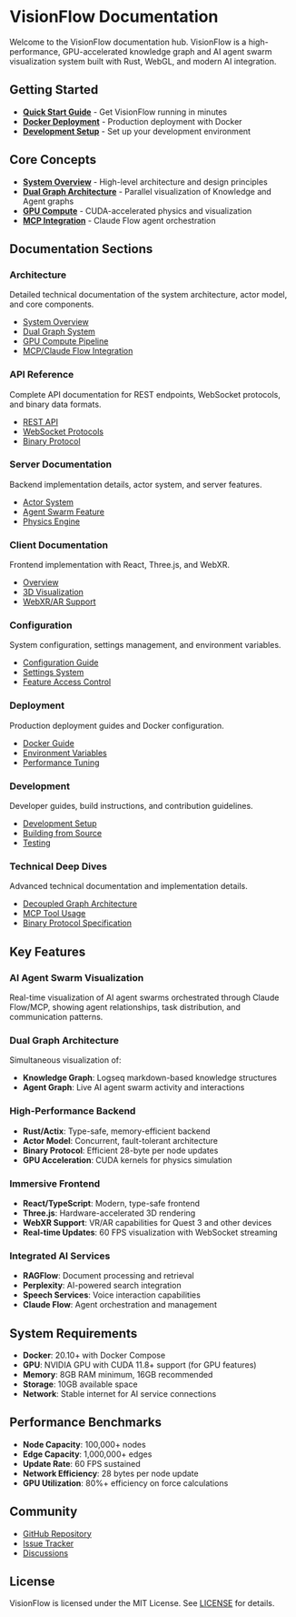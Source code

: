 # VisionFlow Documentation

Welcome to the VisionFlow documentation hub. VisionFlow is a high-performance, GPU-accelerated knowledge graph and AI agent swarm visualization system built with Rust, WebGL, and modern AI integration.

## Getting Started

- [**Quick Start Guide**](quick-start.md) - Get VisionFlow running in minutes
- [**Docker Deployment**](deployment/docker-guide.md) - Production deployment with Docker
- [**Development Setup**](development/setup.md) - Set up your development environment

## Core Concepts

- [**System Overview**](architecture/system-overview.md) - High-level architecture and design principles
- [**Dual Graph Architecture**](architecture/dual-graph.md) - Parallel visualization of Knowledge and Agent graphs
- [**GPU Compute**](architecture/gpu-compute.md) - CUDA-accelerated physics and visualization
- [**MCP Integration**](architecture/mcp-integration.md) - Claude Flow agent orchestration

## Documentation Sections

### Architecture
Detailed technical documentation of the system architecture, actor model, and core components.
- [System Overview](architecture/system-overview.md)
- [Dual Graph System](architecture/dual-graph.md)
- [GPU Compute Pipeline](architecture/gpu-compute.md)
- [MCP/Claude Flow Integration](architecture/mcp-integration.md)

### API Reference
Complete API documentation for REST endpoints, WebSocket protocols, and binary data formats.
- [REST API](api/rest.md)
- [WebSocket Protocols](api/websocket-protocols.md)
- [Binary Protocol](api/binary-protocol.md)

### Server Documentation
Backend implementation details, actor system, and server features.
- [Actor System](server/actors.md)
- [Agent Swarm Feature](server/features/agent-swarm.md)
- [Physics Engine](server/features/physics-engine.md)

### Client Documentation
Frontend implementation with React, Three.js, and WebXR.
- [Overview](client/index.md)
- [3D Visualization](client/3d-visualization.md)
- [WebXR/AR Support](client/webxr.md)

### Configuration
System configuration, settings management, and environment variables.
- [Configuration Guide](configuration/index.md)
- [Settings System](configuration/settings.md)
- [Feature Access Control](configuration/feature-access.md)

### Deployment
Production deployment guides and Docker configuration.
- [Docker Guide](deployment/docker-guide.md)
- [Environment Variables](deployment/environment.md)
- [Performance Tuning](deployment/performance.md)

### Development
Developer guides, build instructions, and contribution guidelines.
- [Development Setup](development/setup.md)
- [Building from Source](development/building.md)
- [Testing](development/testing.md)

### Technical Deep Dives
Advanced technical documentation and implementation details.
- [Decoupled Graph Architecture](technical/decoupled-graph-architecture.md)
- [MCP Tool Usage](technical/mcp_tool_usage.md)
- [Binary Protocol Specification](technical/binary-protocol-spec.md)

## Key Features

### AI Agent Swarm Visualization
Real-time visualization of AI agent swarms orchestrated through Claude Flow/MCP, showing agent relationships, task distribution, and communication patterns.

### Dual Graph Architecture
Simultaneous visualization of:
- **Knowledge Graph**: Logseq markdown-based knowledge structures
- **Agent Graph**: Live AI agent swarm activity and interactions

### High-Performance Backend
- **Rust/Actix**: Type-safe, memory-efficient backend
- **Actor Model**: Concurrent, fault-tolerant architecture
- **Binary Protocol**: Efficient 28-byte per node updates
- **GPU Acceleration**: CUDA kernels for physics simulation

### Immersive Frontend
- **React/TypeScript**: Modern, type-safe frontend
- **Three.js**: Hardware-accelerated 3D rendering
- **WebXR Support**: VR/AR capabilities for Quest 3 and other devices
- **Real-time Updates**: 60 FPS visualization with WebSocket streaming

### Integrated AI Services
- **RAGFlow**: Document processing and retrieval
- **Perplexity**: AI-powered search integration
- **Speech Services**: Voice interaction capabilities
- **Claude Flow**: Agent orchestration and management

## System Requirements

- **Docker**: 20.10+ with Docker Compose
- **GPU**: NVIDIA GPU with CUDA 11.8+ support (for GPU features)
- **Memory**: 8GB RAM minimum, 16GB recommended
- **Storage**: 10GB available space
- **Network**: Stable internet for AI service connections

## Performance Benchmarks

- **Node Capacity**: 100,000+ nodes
- **Edge Capacity**: 1,000,000+ edges
- **Update Rate**: 60 FPS sustained
- **Network Efficiency**: 28 bytes per node update
- **GPU Utilization**: 80%+ efficiency on force calculations

## Community

- [GitHub Repository](https://github.com/yourusername/visionflow)
- [Issue Tracker](https://github.com/yourusername/visionflow/issues)
- [Discussions](https://github.com/yourusername/visionflow/discussions)

## License

VisionFlow is licensed under the MIT License. See [LICENSE](../LICENSE) for details.